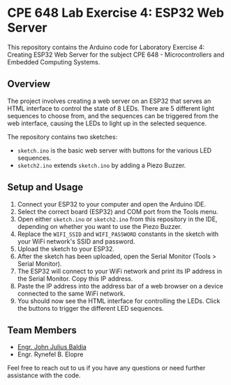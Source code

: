 # CPE 648 Lab Exercise 4: ESP32 Web Server

This repository contains the Arduino code for Laboratory Exercise 4: Creating ESP32 Web Server for the subject CPE 648 - Microcontrollers and Embedded Computing Systems. 

## Overview

The project involves creating a web server on an ESP32 that serves an HTML interface to control the state of 8 LEDs. There are 5 different light sequences to choose from, and the sequences can be triggered from the web interface, causing the LEDs to light up in the selected sequence.

The repository contains two sketches:

- `sketch.ino` is the basic web server with buttons for the various LED sequences.
- `sketch2.ino` extends `sketch.ino` by adding a Piezo Buzzer.

## Setup and Usage

1. Connect your ESP32 to your computer and open the Arduino IDE.
2. Select the correct board (ESP32) and COM port from the Tools menu.
3. Open either `sketch.ino` or `sketch2.ino` from this repository in the IDE, depending on whether you want to use the Piezo Buzzer.
4. Replace the `WIFI_SSID` and `WIFI_PASSWORD` constants in the sketch with your WiFi network's SSID and password.
5. Upload the sketch to your ESP32.
6. After the sketch has been uploaded, open the Serial Monitor (Tools > Serial Monitor).
7. The ESP32 will connect to your WiFi network and print its IP address in the Serial Monitor. Copy this IP address.
8. Paste the IP address into the address bar of a web browser on a device connected to the same WiFi network.
9. You should now see the HTML interface for controlling the LEDs. Click the buttons to trigger the different LED sequences.

## Team Members

- [Engr. John Julius Baldia](https://github.com/imjjb9)
- Engr. Rynefel B. Elopre

Feel free to reach out to us if you have any questions or need further assistance with the code.
